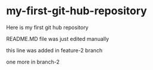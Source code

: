 # my-first-git-hub-repository
Here is my first git hub repository

README.MD file was just edited manually 

this line was added in feature-2 branch

one more in branch-2
